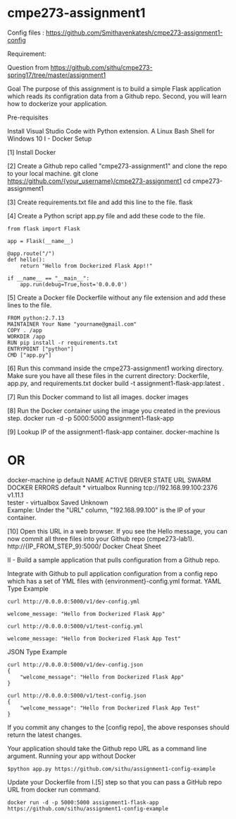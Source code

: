 # cmpe273-assignment1
Config files : https://github.com/Smithavenkatesh/cmpe273-assignment1-config


Requirement:

Question from https://github.com/sithu/cmpe273-spring17/tree/master/assignment1

Goal
The purpose of this assignment is to build a simple Flask application which reads its configration data from a Github repo. Second, you will learn how to dockerize your application.

Pre-requisites

Install Visual Studio Code with Python extension.
A Linux Bash Shell for Windows 10
I - Docker Setup

[1] Install Docker

[2] Create a Github repo called "cmpe273-assignment1" and clone the repo to your local machine.
git clone https://github.com/{your_username}/cmpe273-assignment1
cd cmpe273-assignment1

[3] Create requirements.txt file and add this line to the file.
flask

[4] Create a Python script app.py file and add these code to the file.

    from flask import Flask

    app = Flask(__name__)

    @app.route("/")
    def hello():
        return "Hello from Dockerized Flask App!!"

    if __name__ == "__main__":
        app.run(debug=True,host='0.0.0.0')

[5] Create a Docker file Dockerfile without any file extension and add these lines to the file.

    FROM python:2.7.13
    MAINTAINER Your Name "yourname@gmail.com"
    COPY . /app
    WORKDIR /app
    RUN pip install -r requirements.txt
    ENTRYPOINT ["python"]
    CMD ["app.py"]

[6] Run this command inside the cmpe273-assignment1 working directory. Make sure you have all these files in the current directory: Dockerfile, app.py, and requirements.txt
    docker build -t assignment1-flask-app:latest .

[7] Run this Docker command to list all images.
    docker images

[8] Run the Docker container using the image you created in the previous step.
    docker run -d -p 5000:5000 assignment1-flask-app

[9] Lookup IP of the assignment1-flask-app container.
docker-machine ls
# OR 
docker-machine ip default
NAME      ACTIVE   DRIVER       STATE     URL                         SWARM   DOCKER    ERRORS
default   *        virtualbox   Running   tcp://192.168.99.100:2376           v1.11.1   
tester    -        virtualbox   Saved                                         Unknown   
Example: Under the "URL" column, "192.168.99.100" is the IP of your container.

[10] Open this URL in a web browser. If you see the Hello message, you can now commit all three files into your Github repo (cmpe273-lab1).
http://{IP_FROM_STEP_9}:5000/
Docker Cheat Sheet

II - Build a sample application that pulls configuration from a Github repo.

Integrate with Github to pull application configuration from a config repo which has a set of YML files with {environment}-config.yml format.
YAML Type Example

    curl http://0.0.0.0:5000/v1/dev-config.yml

    welcome_message: "Hello from Dockerized Flask App"

    curl http://0.0.0.0:5000/v1/test-config.yml

    welcome_message: "Hello from Dockerized Flask App Test"
JSON Type Example

    curl http://0.0.0.0:5000/v1/dev-config.json
    {
        "welcome_message": "Hello from Dockerized Flask App"
    }

    curl http://0.0.0.0:5000/v1/test-config.json
    {
        "welcome_message": "Hello from Dockerized Flask App Test"
    }
If you commit any changes to the [config repo], the above responses should return the latest changes.

Your application should take the Github repo URL as a command line argument.
Running your app without Docker

    $python app.py https://github.com/sithu/assignment1-config-example

Update your Dockerfile from I.[5] step so that you can pass a GitHub repo URL from docker run command.

    docker run -d -p 5000:5000 assignment1-flask-app https://github.com/sithu/assignment1-config-example
